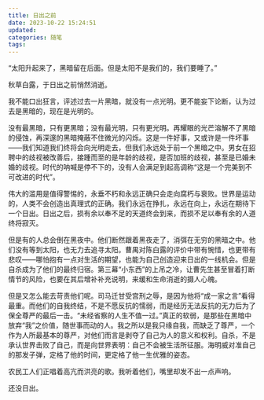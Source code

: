 ```yaml
---
title: 日出之前
date: 2023-10-22 15:24:51
updated: 
categories: 随笔
tags:
---
```


“太阳升起来了，黑暗留在后面。但是太阳不是我们的，我们要睡了。”

秋草白露，于日出之前悄然消逝。

<!-- more -->

我不能口出狂言，评述过去一片黑暗，就没有一点光明。更不能妄下论断，认为过去是黑暗的，现在是光明的。

没有最黑暗，只有更黑暗；没有最光明，只有更光明。再耀眼的光芒溶解不了黑暗的侵蚀，再深邃的黑暗掩蔽不住微光的闪烁。这是一件好事，又或许是一件坏事——我们知道我们终将会向光明走去，但我们永远处于前一个黑暗之中。男女在招聘中的歧视被改善后，接踵而至的是年龄的歧视，是否加班的歧视，甚至是已婚未婚的歧视。时代的呐喊是停不下的，没有人会满足到起高调称“这是一个完美到不可改进的时代”。

伟大的滥用是值得警惕的，永垂不朽和永远正确只会走向腐朽与衰败。世界是运动的，人类不会创造出真理式的正确。我们永远在挣扎，永远在向上，永远在期待下一个日出。日出之后，损有余以奉不足的天道终会到来，而损不足以奉有余的人道终将寂灭。

但是有的人总会倒在黑夜中。他们断然跟着黑夜走了，消弭在无穷的黑暗之中。他们没有等到太阳，也无力去追寻太阳。曹禺对陈白露的评价中带有惋惜，也更带有悲叹——哪怕抱有一点对生活的期望，也能为自己创造迎来日出的一线机会。但是自杀成为了他们的最终归宿。第三幕“小东西”的上吊之冷，让曹先生甚至冒着打断情节的风险，也要在其后增补补充说明，来缓和生命消逝的摄人心魄。

但是又怎么能去苛责他们呢。司马迁甘受宫刑之辱，是因为他将“成一家之言”看得最重。而他们的自我终结，不是不愿反抗的懦弱，而是经历无法反抗的无力后为了保全尊严的最后一击。“未经省察的人生不值一过。”真正的软弱，是那些在黑暗中放弃“我”之价值，随世事而动的人。我之所以是我只缘自我，而缺乏了尊严，一个作为人所最基本的尊严，对他们而言是剥夺了自己为人的意义和权利。自杀，不是承认世界击败了自己，而是向世界表明：自己不会被生活所征服。海明威对准自己的那发子弹，定格了他的时间，更定格了他一生优雅的姿态。

农民工人们正唱着高亢而洪亮的歌。我听着他们，嘴里却发不出一点声响。

还没日出。
